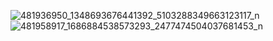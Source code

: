 ![481936950_1348693676441392_5103288349663123117_n](https://github.com/user-attachments/assets/66605f27-6207-4ea3-93d2-15b9c6e3b4b7) ![481958917_1686884538573293_2477474504037681453_n](https://github.com/user-attachments/assets/e4192a20-94b7-4157-a0ea-ade2b889f57a)

